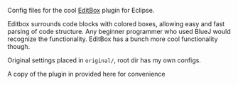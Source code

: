 Config files for the cool [EditBox](http://editbox.sourceforge.net/) plugin for Eclipse.

Editbox surrounds code blocks with colored boxes, allowing easy and fast parsing of code structure. Any beginner programmer who used BlueJ would recognize the functionality. EditBox has a bunch more cool functionality though.

Original settings placed in `original/`, root dir has my own configs.

A copy of the plugin in provided here for convenience
